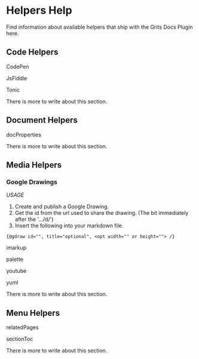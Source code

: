 # Helpers Help

Find information about available helpers that ship with the Grits Docs Plugin here.

## Code Helpers

CodePen 

JsFiddle

Tonic

There is more to write about this section.

## Document Helpers

docProperties

There is more to write about this section.

## Media Helpers

### Google Drawings

*USAGE*

1. Create and publish a Google Drawing.
2. Get the id from the url used to share the drawing. (The bit immediately after the '.../d/')
3. Insert the following into your markdown file.

`{@gdraw id="", title="optional", <opt width="" or height=""> /}`

imarkup

palette

youtube

yuml

There is more to write about this section.

## Menu Helpers

relatedPages

sectionToc

There is more to write about this section.

